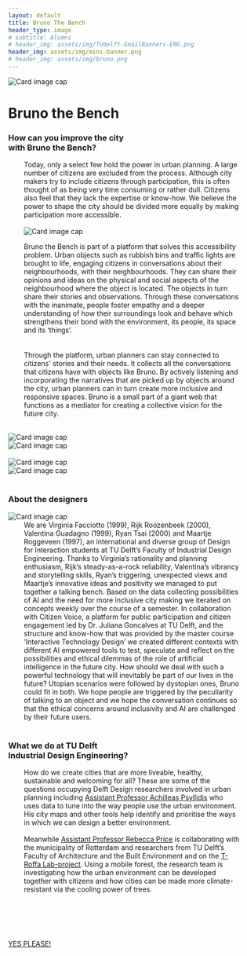 ```yaml
---
layout: default
title: Bruno The Bench
header_type: image
# subtitle: Alumni
# header_img: assets/img/TUdelft-EmailBanners-ENG.png
header_img: assets/img/mini-banner.png
# header_img: assets/img/bruno.png
---
```


<!-- <img src="/assets/img/mini-banner.png" alt="Card image cap"> -->
<img src="/assets/img/bruno.png" alt="Card image cap">
<br> 


<!-- ## Title 1 -->
<div class="card bruno-card shadow">
<div class="card-body">
<h1 class="card-title text-center NeueMachina-project">Bruno the Bench</h1>
<h3 class="text-center NeueMachina-h4">How can you improve the city<br> with Bruno the Bench?</h3>
  <div class="card-body text-center" style="margin-left: 2rem;margin-right: 2rem;">
Today, only a select few hold the power in urban planning. A large number of citizens are excluded from the process. Although city makers try to include citizens through participation, this is often thought of as being very time consuming or rather dull. Citizens also feel that they lack the expertise or know-how. We believe the power to shape the city should be divided more equally by making participation more accessible.  <br>
<br>
<img src="/assets/img/bruno.png" alt="Card image cap">
<br>

Bruno the Bench is part of a platform that solves this accessibility problem. Urban objects such as rubbish bins and traffic lights are brought to life, engaging citizens in conversations about their neighbourhoods, with their neighbourhoods. They can share their opinions and ideas on the physical and social aspects of the neighbourhood where the object is located. The objects in turn share their stories and observations. Through these conversations with the inanimate, people foster empathy and a deeper understanding of how their surroundings look and behave which strengthens their bond with the environment, its people, its space and its ‘things’.  <br>  
<br>
Through the platform, urban planners can stay connected to citizens' stories and their needs. It collects all
the conversations that citizens have with objects like Bruno. By actively listening and incorporating the
narratives that are picked up by objects around the city, urban planners can in turn create more inclusive
and responsive spaces. Bruno is a small part of a giant web that functions as a mediator for creating a
collective vision for the future city.
  </div>
</div>
</div>
<br>
<div class="container">
  <div class="row">
    <div class="col-sm">
      <img src="/assets/img/bruno.png" alt="Card image cap">
    </div>
    <div class="col-sm">
      <img src="/assets/img/bruno.png" alt="Card image cap">
    </div>
  </div>
  <br>
  <div class="row">
    <div class="col-sm">
      <img src="/assets/img/bruno.png" alt="Card image cap">
    </div>
    <div class="col-sm">
      <img src="/assets/img/bruno.png" alt="Card image cap">
    </div>
  </div>
</div>
<br>
<!-- ## Title 2 -->
<div class="card white-card shadow">
<div class="card-body">
<h3 class="card-title text-center NeueMachina-h3">About the designers</h3>
<img src="/assets/img/bruno.png" alt="Card image cap">
  <div class="card-body text-center" style="margin-left: 2rem;margin-right: 2rem;">
We are Virginia Facciotto (1999), Rijk Roozenbeek (2000), Valentina Guadagno (1999), Ryan Tsai (2000) and Maartje Roggeveen (1997), an international and diverse group of Design for Interaction students at TU Delft’s Faculty of Industrial Design Engineering. Thanks to Virginia’s rationality and planning enthusiasm, Rijk’s steady-as-a-rock reliability, Valentina’s vibrancy and storytelling skills, Ryan’s triggering, unexpected views and Maartje’s innovative ideas and positivity we managed to put together a talking bench. Based on the data collecting possibilities of AI and the need for more inclusive city making we iterated on concepts weekly over the course of a semester. In collaboration with Citizen Voice, a platform for public participation and citizen engagement led by Dr. Juliana Goncalves at TU Delft, and the structure and know-how that was provided by the master course ‘Interactive Technology Design’ we created different contexts with different AI empowered tools to test, speculate and reflect on the possibilities and ethical dilemmas of the role of artificial intelligence in the future city. How should we deal with such a powerful technology that will inevitably be part of our lives in the future? Utopian scenarios were followed by dystopian ones, Bruno could fit in both. We hope people are triggered by the peculiarity of talking to an object and we hope the conversation continues so that the ethical concerns around inclusivity and AI are challenged by their future users.
  </div>
</div>
</div>
<br>
<!-- ## Title 3   -->
<div class="card white-card shadow">
<div class="card-body">
<h3 class="card-title text-center NeueMachina-h3">What we do at TU Delft<br> Industrial Design Engineering?</h3>
  <div class="card-body text-center" style="margin-left: 2rem;margin-right: 2rem;">
How do we create cities that are more liveable, healthy, sustainable and welcoming for
all? These are some of the questions occupying Delft Design researchers involved in
urban planning including <a href="https://www.youtube.com/watch?v=co3q_DAEt1E"><u>Assistant Professor Achilleas Psyllidis</u></a> who uses data to tune
into the way people use the urban environment. His city maps and other tools help
identify and prioritise the ways in which we can design a better environment.
<br><br> Meanwhile <a href="https://www.tudelft.nl/io/over-io/personen/price-ra#:~:text=Rebecca%2520Anne%2520Price%2520is%2520a,multi%252Dleveled%2520and%2520networked%2520innovation."><u>Assistant Professor Rebecca Price</u></a> is collaborating with the municipality of Rotterdam and
researchers from TU Delft’s Faculty of Architecture and the Built Environment and on
the <a href="https://www.tudelft.nl/en/2023/io/june/mobile-forest-project-aims-to-green-the-city-together-with-citizens"><u>T-Roffa Lab-project</u></a>. Using a mobile forest, the research team is investigating how
the urban environment can be developed together with citizens and how cities can be
made more climate-resistant via the cooling power of trees.
  </div>
</div>
</div>
<br>
<div class="card text-center  blue-card shadow">
  <div class="card-body">
    <h5 class="card-title NeueMachina-h4" style="color:white;">WANT TO KNOW MORE ABOUT <br>TU DELFT AND STUDYING HERE?</h5>
    <a href="https://www.tudelft.nl/en/education/practical-matters/studying-at-tu-delft" class="btn btn-primary NeueMachina">YES PLEASE!</a>
  </div>
</div>